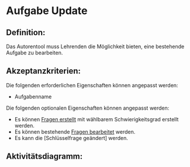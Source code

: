 # Aufgabe Update

## Definition:

Das Autorentool muss Lehrenden die Möglichkeit bieten, eine bestehende Aufgabe zu bearbeiten.

## Akzeptanzkriterien:

Die folgenden erforderlichen Eigenschaften können angepasst werden:

- Aufgabenname

Die folgenden optionalen Eigenschaften können angepasst werden:

- Es können [Fragen erstellt](AWA0004.md) mit wählbarem Schwierigkeitsgrad erstellt werden.
- Es können bestehende [Fragen bearbeitet](AWA0008.md) werden.
- Es kann die [Schlüsselfrage geändert] werden.

## Aktivitätsdiagramm:


